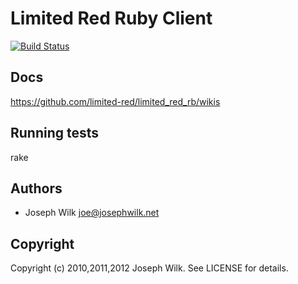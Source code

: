 # Limited Red Ruby Client

[![Build Status](https://secure.travis-ci.org//limited-red/limited_red_rb.png?branch=master)](https://secure.travis-ci.org//limited-red/limited_red_rb.png?branch=master)


## Docs

  https://github.com/limited-red/limited_red_rb/wikis

## Running tests

  rake

## Authors
* Joseph Wilk <joe@josephwilk.net>


## Copyright

Copyright (c) 2010,2011,2012 Joseph Wilk. See LICENSE for details.
